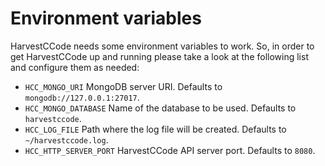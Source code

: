 # Environment variables

HarvestCCode needs some environment variables to work. So, in order to get HarvestCCode up and running please take a look at the following list and configure them as needed:

- `HCC_MONGO_URI` MongoDB server URI. Defaults to `mongodb://127.0.0.1:27017`.
- `HCC_MONGO_DATABASE` Name of the database to be used. Defaults to `harvestccode`.
- `HCC_LOG_FILE` Path where the log file will be created. Defaults to `~/harvestccode.log`.
- `HCC_HTTP_SERVER_PORT` HarvestCCode API server port. Defaults to `8080`.
